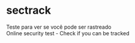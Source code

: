 # sectrack
Teste para ver se você pode ser rastreado  
Online security test - Check if you can be tracked

